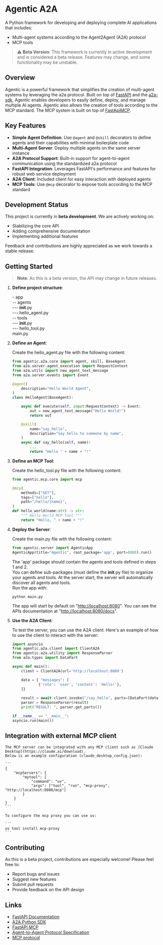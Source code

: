 # Agentic A2A

A Python framework for developing and deploying complete AI applications that includes:
- Multi-agent systems according to the Agent2Agent (A2A) protocol
- MCP tools

> ⚠️ **Beta Version**: This framework is currently in active development and is considered a beta release. Features may change, and some functionality may be unstable.

## Overview

Agentic is a powerful framework that simplifies the creation of multi-agent systems by leveraging the a2a protocol. Built on top of [FastAPI](https://fastapi.tiangolo.com/) and the [a2a-sdk](https://github.com/google-a2a/a2a-python), Agentic enables developers to easily define, deploy, and manage multiple AI agents.
Agentic also allows the creation of tools according to the MCP standard. The MCP system is built on top of [FastApiMCP](https://github.com/tadata-org/fastapi_mcp).

## Key Features

- **Simple Agent Definition**: Use `@agent` and `@skill` decorators to define agents and their capabilities with minimal boilerplate code
- **Multi-Agent Server**: Deploy multiple agents on the same server instance
- **A2A Protocol Support**: Built-in support for agent-to-agent communication using the standardized a2a protocol
- **FastAPI Integration**: Leverages FastAPI's performance and features for robust web service deployment
- **A2A Client**: Included client for easy interaction with deployed agents
- **MCP Tools**: Use `@mcp` decorator to expose tools according to the MCP standard

## Development Status

This project is currently in **beta development**. We are actively working on:
- Stabilizing the core API
- Adding comprehensive documentation
- Implementing additional features

Feedback and contributions are highly appreciated as we work towards a stable release.

## Getting Started

> **Note**: As this is a beta version, the API may change in future releases.

1. **Define project structure**:

    \- app <br>
    -- agents <br>
    --- __init__.py <br>
    --- hello_agent.py <br>
    -- tools <br>
    --- __init__.py <br>
    --- hello_tool.py <br>
    main.py <br>

1. **Define an Agent**:

    Create the hello_agent.py file with the following content:

    ```python
    from agentic.a2a.core import agent, skill, BaseAgent
    from a2a.server.agent_execution import RequestContext
    from a2a.utils import new_agent_text_message
    from a2a.server.events import Event

    @agent(
        description="Hello World Agent",
    )
    class HelloAgent(BaseAgent):

        async def execute(self, input:RequestContext) -> Event:
            out = new_agent_text_message("Hello World!")
            return out

        @skill(
            name="say_hello", 
            description="Say hello to someone by name",
        )
        async def say_hello(self, name):
            ...
            return "Hello " + name + "!"
    ```

2. **Define an MCP Tool**:

    Create the hello_tool.py file with the following content:

    ```python
    from agentic.mcp.core import mcp

    @mcp(
        methods=["GET"],
        tags=["hello"],
        path="/hello/{name}",
    )
    def hello_world(name:str) -> str:
        """ Hello World MCP tool """
        return "Hello, " + name + "!"
    ```

3. **Deploy the Server**:

    Create the main.py file with the following content:

    ```python
    from agentic.server import AgenticApp
   AgenticApp(title="Agentic", root_package='app', port=8080).run()
    ```

    The 'app' package should contain the agents and tools defined in steps 1 and 2. <br>
    You can define sub-packages (must define the __init__.py file) to organize your agents and tools. At the server start, the server will automatically discover all agents and tools.<br>
    Run the app with:

    ```
    python main.py
    ```

    The app will start by default on "[http://localhost:8080](http://localhost:8080)".
    You can see the APIs documentation at "[http://localhost:8080/docs](http://localhost:8080/docs)".

4. **Use the A2A Client**:

    To test the server, you can use the A2A client. Here's an example of how to use the client to interact with the server:

    ```python
    import asyncio
    from agentic.a2a.client import ClientA2A
    from agentic.a2a.utility import ResponseParser
    from a2a.types import DataPart

    async def main():
        client = ClientA2A(url='http://localhost:8080')

        data = { "messages": [
                {'role': 'user', 'content': 'Hello!'},
        ]}
        
        result = await client.invoke("/say_hello", parts=[DataPart(data=data)])
        parser = ResponseParser(result)
        print("RESULT: ", parser.get_parts())

    if __name__ == "__main__":
    asyncio.run(main())
    ```

## Integration with external MCP client

    The MCP server can be integrated with any MCP client such as [Cloude Desktop](https://claude.ai/download).
    Below is an example configuration (claude_desktop_config.json):

    ```
    {
        "mcpServers": {
            "mytool": {
                "command": "uv",
                "args": ["tool", "run", "mcp-proxy", "http://localhost:8080/mcp"]
            }
        }
    }
    ```

    To configure the mcp proxy you can use uv:

    ```
    uv tool install mcp-proxy
    ```

## Contributing

As this is a beta project, contributions are especially welcome! Please feel free to:
- Report bugs and issues
- Suggest new features
- Submit pull requests
- Provide feedback on the API design

## Links

- [FastAPI Documentation](https://fastapi.tiangolo.com/)
- [A2A Python SDK](https://github.com/google-a2a/a2a-python)
- [FastAPI MCP](https://github.com/tadata-org/fastapi_mcp)
- [Agent-to-Agent Protocol Specification](https://github.com/google-a2a)
- [MCP protocol](https://modelcontextprotocol.io/introduction)